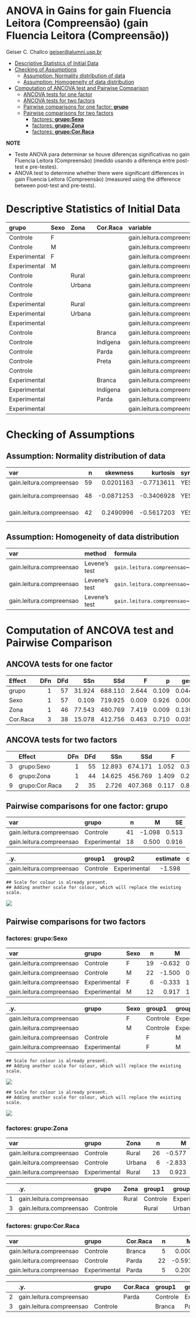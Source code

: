 ANOVA in Gains for gain Fluencia Leitora (Compreensão) (gain Fluencia
Leitora (Compreensão))
================
Geiser C. Challco <geiser@alumni.usp.br>

- [Descriptive Statistics of Initial
  Data](#descriptive-statistics-of-initial-data)
- [Checking of Assumptions](#checking-of-assumptions)
  - [Assumption: Normality distribution of
    data](#assumption-normality-distribution-of-data)
  - [Assumption: Homogeneity of data
    distribution](#assumption-homogeneity-of-data-distribution)
- [Computation of ANCOVA test and Pairwise
  Comparison](#computation-of-ancova-test-and-pairwise-comparison)
  - [ANCOVA tests for one factor](#ancova-tests-for-one-factor)
  - [ANCOVA tests for two factors](#ancova-tests-for-two-factors)
  - [Pairwise comparisons for one factor:
    **grupo**](#pairwise-comparisons-for-one-factor-grupo)
  - [Pairwise comparisons for two
    factors](#pairwise-comparisons-for-two-factors)
    - [factores: **grupo:Sexo**](#factores-gruposexo)
    - [factores: **grupo:Zona**](#factores-grupozona)
    - [factores: **grupo:Cor.Raca**](#factores-grupocorraca)

**NOTE**

- Teste ANOVA para determinar se houve diferenças significativas no gain
  Fluencia Leitora (Compreensão) (medido usando a diferença entre
  post-test e pre-testes).
- ANOVA test to determine whether there were significant differences in
  gain Fluencia Leitora (Compreensão) (measured using the difference
  between post-test and pre-tests).

# Descriptive Statistics of Initial Data

| grupo        | Sexo | Zona   | Cor.Raca | variable                 |   n |   mean | median | min | max |    sd |    se |     ci |  iqr |
|:-------------|:-----|:-------|:---------|:-------------------------|----:|-------:|-------:|----:|----:|------:|------:|-------:|-----:|
| Controle     | F    |        |          | gain.leitura.compreensao |  19 | -0.632 |   -1.0 |  -7 |   7 | 3.905 | 0.896 |  1.882 | 6.00 |
| Controle     | M    |        |          | gain.leitura.compreensao |  22 | -1.500 |   -1.0 |  -7 |   3 | 2.668 | 0.569 |  1.183 | 3.75 |
| Experimental | F    |        |          | gain.leitura.compreensao |   6 | -0.333 |    1.5 |  -6 |   3 | 4.082 | 1.667 |  4.284 | 6.25 |
| Experimental | M    |        |          | gain.leitura.compreensao |  12 |  0.917 |    1.5 |  -5 |   8 | 3.895 | 1.125 |  2.475 | 5.00 |
| Controle     |      | Rural  |          | gain.leitura.compreensao |  26 | -0.577 |    0.0 |  -7 |   7 | 3.568 | 0.700 |  1.441 | 4.75 |
| Controle     |      | Urbana |          | gain.leitura.compreensao |   6 | -2.833 |   -3.5 |  -4 |   0 | 1.602 | 0.654 |  1.681 | 1.75 |
| Controle     |      |        |          | gain.leitura.compreensao |   9 | -1.444 |   -1.0 |  -7 |   3 | 3.046 | 1.015 |  2.341 | 3.00 |
| Experimental |      | Rural  |          | gain.leitura.compreensao |  13 |  0.923 |    2.0 |  -5 |   6 | 3.121 | 0.866 |  1.886 | 4.00 |
| Experimental |      | Urbana |          | gain.leitura.compreensao |   3 | -4.333 |   -5.0 |  -6 |  -2 | 2.082 | 1.202 |  5.171 | 2.00 |
| Experimental |      |        |          | gain.leitura.compreensao |   2 |  5.000 |    5.0 |   2 |   8 | 4.243 | 3.000 | 38.119 | 3.00 |
| Controle     |      |        | Branca   | gain.leitura.compreensao |   5 |  0.000 |    0.0 |  -1 |   1 | 0.707 | 0.316 |  0.878 | 0.00 |
| Controle     |      |        | Indígena | gain.leitura.compreensao |   2 |  0.500 |    0.5 |   0 |   1 | 0.707 | 0.500 |  6.353 | 0.50 |
| Controle     |      |        | Parda    | gain.leitura.compreensao |  22 | -0.591 |   -0.5 |  -6 |   7 | 3.750 | 0.800 |  1.663 | 6.00 |
| Controle     |      |        | Preta    | gain.leitura.compreensao |   1 | -1.000 |   -1.0 |  -1 |  -1 |       |       |        | 0.00 |
| Controle     |      |        |          | gain.leitura.compreensao |  11 | -2.909 |   -3.0 |  -7 |   3 | 2.844 | 0.858 |  1.911 | 2.00 |
| Experimental |      |        | Branca   | gain.leitura.compreensao |   4 | -0.250 |    0.5 |  -5 |   3 | 3.948 | 1.974 |  6.281 | 5.75 |
| Experimental |      |        | Indígena | gain.leitura.compreensao |   3 |  2.000 |    2.0 |   1 |   3 | 1.000 | 0.577 |  2.484 | 1.00 |
| Experimental |      |        | Parda    | gain.leitura.compreensao |   5 |  0.200 |   -1.0 |  -4 |   6 | 3.899 | 1.744 |  4.841 | 4.00 |
| Experimental |      |        |          | gain.leitura.compreensao |   6 |  0.500 |    1.5 |  -6 |   8 | 5.244 | 2.141 |  5.503 | 6.25 |

# Checking of Assumptions

## Assumption: Normality distribution of data

| var                      |   n |   skewness |   kurtosis | symmetry | statistic | method       |         p | p.signif | normality |
|:-------------------------|----:|-----------:|-----------:|:---------|----------:|:-------------|----------:|:---------|:----------|
| gain.leitura.compreensao |  59 |  0.0201163 | -0.7713611 | YES      | 1.6766879 | D’Agostino   | 0.4324261 | ns       | YES       |
| gain.leitura.compreensao |  48 | -0.0871253 | -0.3406928 | YES      | 0.9803695 | Shapiro-Wilk | 0.5941501 | ns       | YES       |
| gain.leitura.compreensao |  42 |  0.2490996 | -0.5617203 | YES      | 0.9707555 | Shapiro-Wilk | 0.3499730 | ns       | YES       |

## Assumption: Homogeneity of data distribution

| var                      | method        | formula                                        |   n | df1 | df2 | statistic |         p | p.signif |
|:-------------------------|:--------------|:-----------------------------------------------|----:|----:|----:|----------:|----------:|:---------|
| gain.leitura.compreensao | Levene’s test | `gain.leitura.compreensao`~`grupo`\*`Sexo`     |  59 |   3 |  55 | 0.7531067 | 0.5252711 | ns       |
| gain.leitura.compreensao | Levene’s test | `gain.leitura.compreensao`~`grupo`\*`Zona`     |  48 |   3 |  44 | 1.0781786 | 0.3681787 | ns       |
| gain.leitura.compreensao | Levene’s test | `gain.leitura.compreensao`~`grupo`\*`Cor.Raca` |  42 |   6 |  35 | 2.8845070 | 0.0216654 | \*       |

# Computation of ANCOVA test and Pairwise Comparison

## ANCOVA tests for one factor

| Effect   | DFn | DFd |    SSn |     SSd |     F |     p |   ges | p\<.05 |
|:---------|----:|----:|-------:|--------:|------:|------:|------:|:-------|
| grupo    |   1 |  57 | 31.924 | 688.110 | 2.644 | 0.109 | 0.044 |        |
| Sexo     |   1 |  57 |  0.109 | 719.925 | 0.009 | 0.926 | 0.000 |        |
| Zona     |   1 |  46 | 77.543 | 480.769 | 7.419 | 0.009 | 0.139 | \*     |
| Cor.Raca |   3 |  38 | 15.078 | 412.756 | 0.463 | 0.710 | 0.035 |        |

## ANCOVA tests for two factors

|     | Effect         | DFn | DFd |    SSn |     SSd |     F |     p |   ges | p\<.05 |
|:----|:---------------|----:|----:|-------:|--------:|------:|------:|------:|:-------|
| 3   | grupo:Sexo     |   1 |  55 | 12.893 | 674.171 | 1.052 | 0.310 | 0.019 |        |
| 6   | grupo:Zona     |   1 |  44 | 14.625 | 456.769 | 1.409 | 0.242 | 0.031 |        |
| 9   | grupo:Cor.Raca |   2 |  35 |  2.726 | 407.368 | 0.117 | 0.890 | 0.007 |        |

## Pairwise comparisons for one factor: **grupo**

| var                      | grupo        |   n |      M |    SE |
|:-------------------------|:-------------|----:|-------:|------:|
| gain.leitura.compreensao | Controle     |  41 | -1.098 | 0.513 |
| gain.leitura.compreensao | Experimental |  18 |  0.500 | 0.916 |

| .y.                      | group1   | group2       | estimate | conf.low | conf.high |    se | statistic |     p | p.adj | p.adj.signif |
|:-------------------------|:---------|:-------------|---------:|---------:|----------:|------:|----------:|------:|------:|:-------------|
| gain.leitura.compreensao | Controle | Experimental |   -1.598 |   -3.565 |      0.37 | 0.982 |    -1.626 | 0.109 | 0.109 | ns           |

    ## Scale for colour is already present.
    ## Adding another scale for colour, which will replace the existing scale.

![](C:/Users/geise/OneDrive/Workspace/WordGen-Stari-2/results/stari-gain.leitura.compreensao-Serie-7-ano-gain_files/figure-gfm/unnamed-chunk-18-1.png)<!-- -->

## Pairwise comparisons for two factors

### factores: **grupo:Sexo**

| var                      | grupo        | Sexo |   n |      M |    SE |
|:-------------------------|:-------------|:-----|----:|-------:|------:|
| gain.leitura.compreensao | Controle     | F    |  19 | -0.632 | 0.896 |
| gain.leitura.compreensao | Controle     | M    |  22 | -1.500 | 0.569 |
| gain.leitura.compreensao | Experimental | F    |   6 | -0.333 | 1.667 |
| gain.leitura.compreensao | Experimental | M    |  12 |  0.917 | 1.125 |

| .y.                      | grupo        | Sexo | group1   | group2       | estimate | conf.low | conf.high |    se | statistic |     p | p.adj | p.adj.signif |
|:-------------------------|:-------------|:-----|:---------|:-------------|---------:|---------:|----------:|------:|----------:|------:|------:|:-------------|
| gain.leitura.compreensao |              | F    | Controle | Experimental |   -0.298 |   -3.584 |     2.987 | 1.640 |    -0.182 | 0.856 | 0.856 | ns           |
| gain.leitura.compreensao |              | M    | Controle | Experimental |   -2.417 |   -4.935 |     0.101 | 1.256 |    -1.923 | 0.060 | 0.060 | ns           |
| gain.leitura.compreensao | Controle     |      | F        | M            |    0.868 |   -1.329 |     3.066 | 1.096 |     0.792 | 0.432 | 0.432 | ns           |
| gain.leitura.compreensao | Experimental |      | F        | M            |   -1.250 |   -4.758 |     2.258 | 1.751 |    -0.714 | 0.478 | 0.478 | ns           |

    ## Scale for colour is already present.
    ## Adding another scale for colour, which will replace the existing scale.

![](C:/Users/geise/OneDrive/Workspace/WordGen-Stari-2/results/stari-gain.leitura.compreensao-Serie-7-ano-gain_files/figure-gfm/unnamed-chunk-28-1.png)<!-- -->

    ## Scale for colour is already present.
    ## Adding another scale for colour, which will replace the existing scale.

![](C:/Users/geise/OneDrive/Workspace/WordGen-Stari-2/results/stari-gain.leitura.compreensao-Serie-7-ano-gain_files/figure-gfm/unnamed-chunk-29-1.png)<!-- -->

### factores: **grupo:Zona**

| var                      | grupo        | Zona   |   n |      M |    SE |
|:-------------------------|:-------------|:-------|----:|-------:|------:|
| gain.leitura.compreensao | Controle     | Rural  |  26 | -0.577 | 0.700 |
| gain.leitura.compreensao | Controle     | Urbana |   6 | -2.833 | 0.654 |
| gain.leitura.compreensao | Experimental | Rural  |  13 |  0.923 | 0.866 |

|     | .y.                      | grupo    | Zona  | group1   | group2       | estimate | conf.low | conf.high |    se | statistic |     p | p.adj | p.adj.signif |
|:----|:-------------------------|:---------|:------|:---------|:-------------|---------:|---------:|----------:|------:|----------:|------:|------:|:-------------|
| 1   | gain.leitura.compreensao |          | Rural | Controle | Experimental |   -1.500 |   -3.739 |     0.739 | 1.110 |    -1.352 | 0.184 | 0.184 | ns           |
| 3   | gain.leitura.compreensao | Controle |       | Rural    | Urbana       |    2.256 |   -0.729 |     5.242 | 1.479 |     1.525 | 0.135 | 0.135 | ns           |

### factores: **grupo:Cor.Raca**

| var                      | grupo        | Cor.Raca |   n |      M |    SE |
|:-------------------------|:-------------|:---------|----:|-------:|------:|
| gain.leitura.compreensao | Controle     | Branca   |   5 |  0.000 | 0.316 |
| gain.leitura.compreensao | Controle     | Parda    |  22 | -0.591 | 0.800 |
| gain.leitura.compreensao | Experimental | Parda    |   5 |  0.200 | 1.744 |

|     | .y.                      | grupo    | Cor.Raca | group1   | group2       | estimate | conf.low | conf.high |    se | statistic |     p | p.adj | p.adj.signif |
|:----|:-------------------------|:---------|:---------|:---------|:-------------|---------:|---------:|----------:|------:|----------:|------:|------:|:-------------|
| 2   | gain.leitura.compreensao |          | Parda    | Controle | Experimental |   -0.791 |   -4.352 |     2.770 | 1.741 |    -0.454 | 0.653 | 0.653 | ns           |
| 3   | gain.leitura.compreensao | Controle |          | Branca   | Parda        |    0.591 |   -2.970 |     4.152 | 1.741 |     0.339 | 0.737 | 0.737 | ns           |
